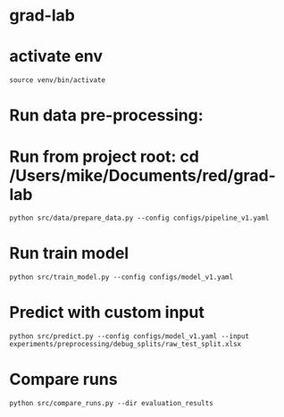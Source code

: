 # grad-lab

# activate env

`source venv/bin/activate`

# Run data pre-processing:
# Run from project root: cd /Users/mike/Documents/red/grad-lab
`python src/data/prepare_data.py --config configs/pipeline_v1.yaml`

# Run train model
`python src/train_model.py --config configs/model_v1.yaml`

# Predict with custom input

`python src/predict.py --config configs/model_v1.yaml --input experiments/preprocessing/debug_splits/raw_test_split.xlsx`

# Compare runs
`python src/compare_runs.py --dir evaluation_results`
